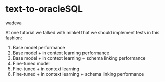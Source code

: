 # text-to-oracleSQL
wadeva

At one tutorial we talked with mihkel that we should implement tests in this fashion:

1. ⁠Base model performance
2. ⁠Base model + in context learning performance
3. ⁠Base model + in context learning + schema linking performance
4. ⁠⁠Fine-tuned model
5. ⁠⁠Fine-tuned + in context learning
6. ⁠Fine-tuned + in context learning + schema linking performance